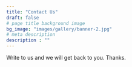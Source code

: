 ```yaml
---
title: "Contact Us"
draft: false
# page title background image
bg_image: "images/gallery/banner-2.jpg"
# meta description
description : ""
---
```


Write to us and we will get back to you. Thanks.

